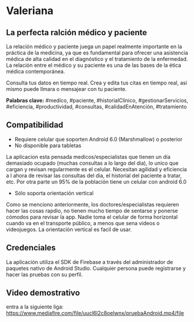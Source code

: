 # Valeriana
## La perfecta ralción médico y paciente

La relación médico y paciente juega un papel realmente importante en la práctica de la medicina, ya que es fundamental para ofrecer una asistencia médica de alta calidad en el diagnóstico y el tratamiento de la enfermedad. La relación entre el médico y su paciente es una de las bases de la ética médica contemporánea.

Consulta tus datos en tiempo real. Crea y edita tus citas en tiempo real, asi mismo puede llmara o mensajear con tu paciente.

**Palabras clave:** #medíco, #paciente, #historialClínico, #gestionarServicios, #eficiencia, #productividad, #consultas, #calidadEnAtención, #tratamiento

## Compatibilidad

- Requiere celular que soporten Android 6.0 (Marshmallow) o posterior
- No disponible para tabletas

La aplicacion esta pensada medicos/especialistas que tienen un día demasiado ocupado (muchas consultas a lo largo del dia), lo unico que cargan y revisan regularmente es el celular. Necesitan agilidad y eficiencia a l ahora de revisar las consultas del dia, el historial del paciente a tratar, etc. 
Por otra parte un 95% de la población tiene un celular con android 6.0

- Sólo soporta orientación vertical

Como se menciono anteriormente, los doctores/especialistas requieren hacer las cosas rapdio, no tienen mucho tiempo de sentarse y ponerse cómodos para revisar la app. Nadie toma el celular de forma horizontal cuando va en el transporte público, a menos que sena videos o videojuegos. La orientaciòn vertical es facil de usar.

## Credenciales

La aplicación utiliza el SDK de Firebase a través del administrador de paquetes nativo de Android Studio. Cualquier persona puede registrarse y hacer las pruebas con su perfil. 

## Video demostrativo

entra a la siguiente liga: https://www.mediafire.com/file/uucl6l2c8oelwnx/pruebaAndroid.mp4/file
